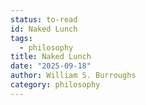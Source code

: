 ```yaml
---
status: to-read
id: Naked Lunch
tags:
  - philosophy
title: Naked Lunch
date: "2025-09-18"
author: William S. Burroughs
category: philosophy
---
```

